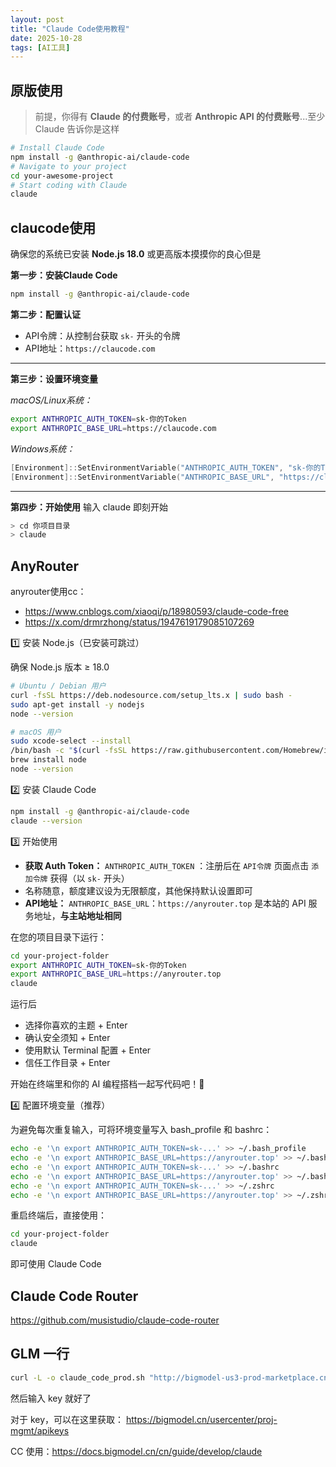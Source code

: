 ```yaml
---
layout: post
title: "Claude Code使用教程"
date: 2025-10-28
tags: [AI工具]
---
```

## 原版使用

> 前提，你得有 **Claude 的付费账号**，或者 **Anthropic API 的付费账号**...至少 Claude 告诉你是这样
> 

```bash
# Install Claude Code
npm install -g @anthropic-ai/claude-code
# Navigate to your project
cd your-awesome-project
# Start coding with Claude
claude
```

## claucode使用

确保您的系统已安装 **Node.js 18.0** 或更高版本摸摸你的良心但是

**第一步：安装Claude Code**

```bash
npm install -g @anthropic-ai/claude-code
```

**第二步：配置认证**

- API令牌：从控制台获取 `sk-` 开头的令牌
- API地址：`https://claucode.com`

---

**第三步：设置环境变量**

*macOS/Linux系统：*

```bash
export ANTHROPIC_AUTH_TOKEN=sk-你的Token
export ANTHROPIC_BASE_URL=https://claucode.com

```

*Windows系统：*

```powershell
[Environment]::SetEnvironmentVariable("ANTHROPIC_AUTH_TOKEN", "sk-你的Token", "User")
[Environment]::SetEnvironmentVariable("ANTHROPIC_BASE_URL", "https://claucode.com", "User")
```

---

**第四步：开始使用** 输入 claude 即刻开始

```bash
> cd 你项目目录
> claude
```

## AnyRouter

anyrouter使用cc：

- https://www.cnblogs.com/xiaoqi/p/18980593/claude-code-free
- https://x.com/drmrzhong/status/1947619179085107269

1️⃣ 安装 Node.js（已安装可跳过）

确保 Node.js 版本 ≥ 18.0

```bash
# Ubuntu / Debian 用户
curl -fsSL https://deb.nodesource.com/setup_lts.x | sudo bash -
sudo apt-get install -y nodejs
node --version

# macOS 用户
sudo xcode-select --install
/bin/bash -c "$(curl -fsSL https://raw.githubusercontent.com/Homebrew/install/HEAD/install.sh)"
brew install node
node --version
```

2️⃣ 安装 Claude Code

```bash
npm install -g @anthropic-ai/claude-code
claude --version
```

3️⃣ 开始使用

- **获取 Auth Token：** `ANTHROPIC_AUTH_TOKEN` ：注册后在 `API令牌` 页面点击 `添加令牌` 获得（以 `sk-` 开头）
- 名称随意，额度建议设为无限额度，其他保持默认设置即可
- **API地址：** `ANTHROPIC_BASE_URL`：`https://anyrouter.top` 是本站的 API 服务地址，**与主站地址相同**

在您的项目目录下运行：

```bash
cd your-project-folder
export ANTHROPIC_AUTH_TOKEN=sk-你的Token
export ANTHROPIC_BASE_URL=https://anyrouter.top
claude
```

运行后

- 选择你喜欢的主题 + Enter
- 确认安全须知 + Enter
- 使用默认 Terminal 配置 + Enter
- 信任工作目录 + Enter

开始在终端里和你的 AI 编程搭档一起写代码吧！🚀

4️⃣ 配置环境变量（推荐）

为避免每次重复输入，可将环境变量写入 bash_profile 和 bashrc：

```bash
echo -e '\n export ANTHROPIC_AUTH_TOKEN=sk-...' >> ~/.bash_profile
echo -e '\n export ANTHROPIC_BASE_URL=https://anyrouter.top' >> ~/.bash_profile
echo -e '\n export ANTHROPIC_AUTH_TOKEN=sk-...' >> ~/.bashrc
echo -e '\n export ANTHROPIC_BASE_URL=https://anyrouter.top' >> ~/.bashrc
echo -e '\n export ANTHROPIC_AUTH_TOKEN=sk-...' >> ~/.zshrc
echo -e '\n export ANTHROPIC_BASE_URL=https://anyrouter.top' >> ~/.zshrc
```

重启终端后，直接使用：

```bash
cd your-project-folder
claude
```

即可使用 Claude Code

## Claude Code Router

https://github.com/musistudio/claude-code-router

## GLM 一行

```bash
curl -L -o claude_code_prod.sh "http://bigmodel-us3-prod-marketplace.cn-wlcb.ufileos.com/1753683727739-0b3a4f6e84284f1b9afa951ab7873c29.sh?ufileattname=claude_code_prod.sh" && chmod +x claude_code_prod.sh && ./claude_code_prod.sh
```

然后输入 key 就好了

对于 key，可以在这里获取：
https://bigmodel.cn/usercenter/proj-mgmt/apikeys

CC 使用：https://docs.bigmodel.cn/cn/guide/develop/claude

